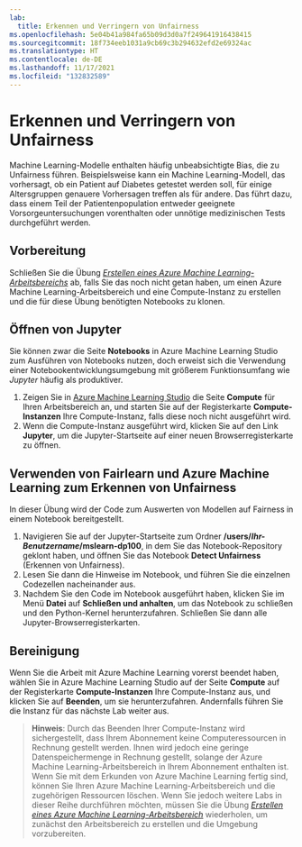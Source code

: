 ```yaml
---
lab:
  title: Erkennen und Verringern von Unfairness
ms.openlocfilehash: 5e04b41a984fa65b09d3d0a7f249641916438415
ms.sourcegitcommit: 18f734eeb1031a9cb69c3b294632efd2e69324ac
ms.translationtype: HT
ms.contentlocale: de-DE
ms.lasthandoff: 11/17/2021
ms.locfileid: "132832589"
---
```

# <a name="detect-and-mitigate-unfairness"></a>Erkennen und Verringern von Unfairness

Machine Learning-Modelle enthalten häufig unbeabsichtigte Bias, die zu Unfairness führen. Beispielsweise kann ein Machine Learning-Modell, das vorhersagt, ob ein Patient auf Diabetes getestet werden soll, für einige Altersgruppen genauere Vorhersagen treffen als für andere. Das führt dazu, dass einem Teil der Patientenpopulation entweder geeignete Vorsorgeuntersuchungen vorenthalten oder unnötige medizinischen Tests durchgeführt werden.

## <a name="before-you-start"></a>Vorbereitung

Schließen Sie die Übung *[Erstellen eines Azure Machine Learning-Arbeitsbereichs](01-create-a-workspace.md)* ab, falls Sie das noch nicht getan haben, um einen Azure Machine Learning-Arbeitsbereich und eine Compute-Instanz zu erstellen und die für diese Übung benötigten Notebooks zu klonen.

## <a name="open-jupyter"></a>Öffnen von Jupyter

Sie können zwar die Seite **Notebooks** in Azure Machine Learning Studio zum Ausführen von Notebooks nutzen, doch erweist sich die Verwendung einer Notebookentwicklungsumgebung mit größerem Funktionsumfang wie *Jupyter* häufig als produktiver.

1. Zeigen Sie in [Azure Machine Learning Studio](https://ml.azure.com) die Seite **Compute** für Ihren Arbeitsbereich an, und starten Sie auf der Registerkarte **Compute-Instanzen** Ihre Compute-Instanz, falls diese noch nicht ausgeführt wird.
2. Wenn die Compute-Instanz ausgeführt wird, klicken Sie auf den Link **Jupyter**, um die Jupyter-Startseite auf einer neuen Browserregisterkarte zu öffnen.

## <a name="use-fairlearn-and-azure-machine-learning-to-detect-unfairness"></a>Verwenden von Fairlearn und Azure Machine Learning zum Erkennen von Unfairness

In dieser Übung wird der Code zum Auswerten von Modellen auf Fairness in einem Notebook bereitgestellt.

1. Navigieren Sie auf der Jupyter-Startseite zum Ordner **/users/*Ihr-Benutzername*/mslearn-dp100**, in dem Sie das Notebook-Repository geklont haben, und öffnen Sie das Notebook **Detect Unfairness** (Erkennen von Unfairness).
2. Lesen Sie dann die Hinweise im Notebook, und führen Sie die einzelnen Codezellen nacheinander aus.
3. Nachdem Sie den Code im Notebook ausgeführt haben, klicken Sie im Menü **Datei** auf **Schließen und anhalten**, um das Notebook zu schließen und den Python-Kernel herunterzufahren. Schließen Sie dann alle Jupyter-Browserregisterkarten.

## <a name="clean-up"></a>Bereinigung

Wenn Sie die Arbeit mit Azure Machine Learning vorerst beendet haben, wählen Sie in Azure Machine Learning Studio auf der Seite **Compute** auf der Registerkarte **Compute-Instanzen** Ihre Compute-Instanz aus, und klicken Sie auf **Beenden**, um sie herunterzufahren. Andernfalls führen Sie die Instanz für das nächste Lab weiter aus.

> **Hinweis**: Durch das Beenden Ihrer Compute-Instanz wird sichergestellt, dass Ihrem Abonnement keine Computeressourcen in Rechnung gestellt werden. Ihnen wird jedoch eine geringe Datenspeichermenge in Rechnung gestellt, solange der Azure Machine Learning-Arbeitsbereich in Ihrem Abonnement enthalten ist. Wenn Sie mit dem Erkunden von Azure Machine Learning fertig sind, können Sie Ihren Azure Machine Learning-Arbeitsbereich und die zugehörigen Ressourcen löschen. Wenn Sie jedoch weitere Labs in dieser Reihe durchführen möchten, müssen Sie die Übung *[Erstellen eines Azure Machine Learning-Arbeitsbereich](01-create-a-workspace.md)* wiederholen, um zunächst den Arbeitsbereich zu erstellen und die Umgebung vorzubereiten.